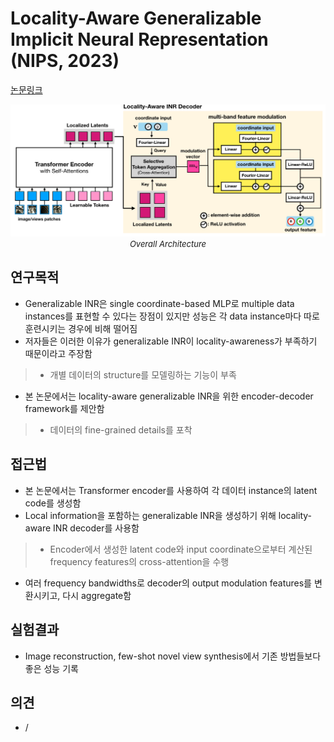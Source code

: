 # Locality-Aware Generalizable Implicit Neural Representation (NIPS, 2023)

[논문링크](https://arxiv.org/abs/2310.05624)

<p align="center">
    <img width="800" alt='fig1' src="./img/11_03_01.png?raw=true"></br>
    <em><font size=2>Overall Architecture</font></em>
</p>

## 연구목적
- Generalizable INR은 single coordinate-based MLP로 multiple data instances를 표현할 수 있다는 장점이 있지만 성능은 각 data instance마다 따로 훈련시키는 경우에 비해 떨어짐
- 저자들은 이러한 이유가 generalizable INR이 locality-awareness가 부족하기 때문이라고 주장함
> - 개별 데이터의 structure를 모델링하는 기능이 부족
- 본 논문에서는 locality-aware generalizable INR을 위한 encoder-decoder framework를 제안함
> - 데이터의 fine-grained details를 포착

## 접근법
- 본 논문에서는 Transformer encoder를 사용하여 각 데이터 instance의 latent code를 생성함
- Local information을 포함하는 generalizable INR을 생성하기 위해 locality-aware INR decoder를 사용함
> - Encoder에서 생성한 latent code와 input coordinate으로부터 계산된 frequency features의 cross-attention을 수행
- 여러 frequency bandwidths로 decoder의 output modulation features를 변환시키고, 다시 aggregate함

## 실험결과
- Image reconstruction, few-shot novel view synthesis에서 기존 방법들보다 좋은 성능 기록

## 의견
- /